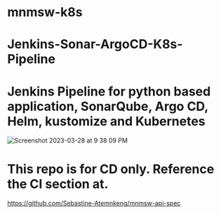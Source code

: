 # mnmsw-k8s

# Jenkins-Sonar-ArgoCD-K8s-Pipeline
# Jenkins Pipeline for python based application, SonarQube, Argo CD, Helm, kustomize and Kubernetes

![Screenshot 2023-03-28 at 9 38 09 PM](https://user-images.githubusercontent.com/43399466/228301952-abc02ca2-9942-4a67-8293-f76647b6f9d8.png)

# This repo is for CD only. Reference the CI section at.

https://github.com/Sebastine-Atemnkeng/mnmsw-api-spec

